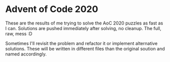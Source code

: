 # Advent of Code 2020

These are the results of me trying to solve the AoC 2020 puzzles as fast as I can.
Solutions are pushed immediately after solving, no cleanup. The full, raw, mess :D

Sometimes I'll revisit the problem and refactor it or implement alternative solutions.
These will be written in different files than the original soution and named accordingly.
